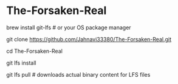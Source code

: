 # The-Forsaken-Real

brew install git-lfs        # or your OS package manager

git clone https://github.com/Jahnavi33380/The-Forsaken-Real.git

cd The-Forsaken-Real

git lfs install

git lfs pull                # downloads actual binary content for LFS files
